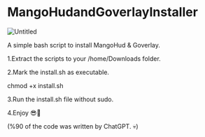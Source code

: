 # MangoHudandGoverlayInstaller

![Untitled](https://github.com/Twig6943/MangoHudandGoverlayInstaller/assets/119701717/1d51e6cd-d4ea-4647-a624-3df13c42900d)

A simple bash script to install MangoHud &amp; Goverlay.

1.Extract the scripts to your /home/Downloads folder.

2.Mark the install.sh as executable.

chmod +x install.sh

3.Run the install.sh file without sudo.

4.Enjoy 😎👊

(%90 of the code was written by ChatGPT. 💀)
